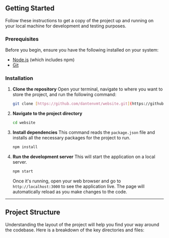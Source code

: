 ## Getting Started

Follow these instructions to get a copy of the project up and running on your local machine for development and testing purposes.

### Prerequisites

Before you begin, ensure you have the following installed on your system:
* [Node.js](https://nodejs.org/) (which includes npm)
* [Git](https://git-scm.com/)

### Installation

1.  **Clone the repository**
    Open your terminal, navigate to where you want to store the project, and run the following command:
    ```bash
    git clone [https://github.com/dantenvmt/website.git](https://github.com/dantenvmt/website.git)
    ```

2.  **Navigate to the project directory**
    ```bash
    cd website
    ```

3.  **Install dependencies**
    This command reads the `package.json` file and installs all the necessary packages for the project to run.
    ```bash
    npm install
    ```

4.  **Run the development server**
    This will start the application on a local server.
    ```bash
    npm start
    ```
    Once it's running, open your web browser and go to `http://localhost:3000` to see the application live. The page will automatically reload as you make changes to the code.

---

## Project Structure

Understanding the layout of the project will help you find your way around the codebase. Here is a breakdown of the key directories and files: